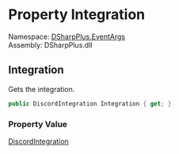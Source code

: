 # Property Integration

Namespace: [DSharpPlus.EventArgs](DSharpPlus.EventArgs.md)  
Assembly: DSharpPlus.dll

## <a id="DSharpPlus_EventArgs_IntegrationUpdateEventArgs_Integration"></a>Integration

Gets the integration.

```csharp
public DiscordIntegration Integration { get; }
```

### Property Value

[DiscordIntegration](DSharpPlus.Entities.DiscordIntegration.md)

